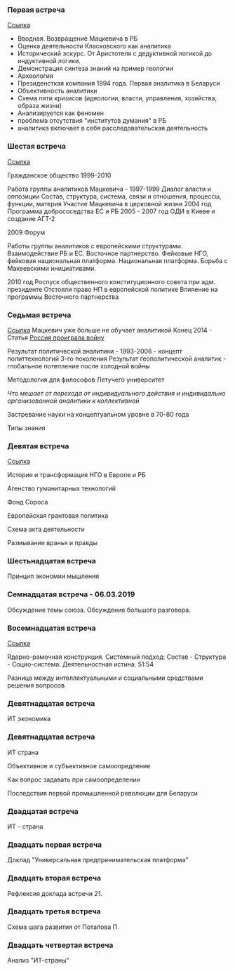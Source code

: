 ### Первая встреча
[Ccылка](https://www.youtube.com/watch?v=Cc4WhAZcnuQ) 
- Вводная. Возвращение Мацкевича в РБ
- Оценка деятельности Класковского как аналитика
- Исторический эскурс. От Аристотеля с дедуктивной логикой до индуктивной логики. 
- Демонстрация синтеза знаний на пример геологии
- Археология
- Президенсткая компания 1994 года. Первая аналитика в Беларуси
- Объективность аналитики
- Схема пяти кризисов (идеологии, власти, управления, хозяйства, образа жизни)
- Анализируется как феномен
- проблема отсутствия "институтов думания" в РБ
- аналитика включает в себя расследовательская деятельность


### Шестая встреча 
[Ссылка](https://www.youtube.com/watch?v=F7vr5n0Spqc)

Гражданское общество 1999-2010

Работа группы аналитиков Мацкевича - 1997-1999
Диалог власти и оппозиции
Состав, структура, система, связи и отношения, процессы, функции, материя 
Участие Мацкевича в церковной жизни 
2004 год
Программа добрососедства ЕС и РБ
2005 - 2007 год
ОДИ в Киеве и создание АГТ-2

2009
Форум

Работы группы аналитиков с европейскими структурами. Взаимодействие РБ и ЕС. Восточное партнерство.
Фейковые НГО, фейковая национальная платформа.
Национальная платформа. Борьба с Макеевскими инициативами.

2010 год 
Роспуск общественного конституционного совета при адм. президенте
Отстояли право НП в европейской политике
Влияение на программы Восточного партнерства

### Седьмая встреча 
[Ссылка](https://www.youtube.com/watch?v=U5FAIVlg7Uw)
Мацкевич уже больше не обучает аналитикой
Конец 2014 - Статья [Россия проиграла войну](https://eurobelarus.info/news/policy/2014/12/13/rossiya-proigrala-voynu.html)

Результат политической аналитики - 1993-2006 - концепт политтехнологий 3-го поколения
Результат геополитической аналитик - глобальное потепление после холодной войны

Методология для философов Летучего университет

*Что мешает от перехода от индивидуального действия и индивидально организованной аналитики к коллективной*

Застревание науки на концептуальном уровне в 70-80 года

Типы знания

### Девятая встреча

[Ссылка](https://www.youtube.com/watch?v=-S1DXKq32iM)

История и трансформация НГО в Европе и РБ

Агенство гуманитарных технологий

Фонд Сороса

Европейская грантовая политика

Схема акта деятельности

Размывание вранья и правды

### Шестьнадцатая встреча

Принцип экономии мышления

### Семнадцатая встреча - 06.03.2019

Обсуждение темы союза. Обсуждение большого разговора.

### Восемнадцатая встреча
[Ссылка](https://www.youtube.com/watch?v=eVDoTc_moiw)

Ядерно-рамочная конструкция.
Системный подход: Состав - Структура - Социо-система.
Деятельностная истина. 51:54

Разница между интеллектуальными и социальными средствами решения вопросов

### Девятнадцатая встреча
ИТ экономика

### Девятнадцатая встреча
ИТ страна

Объективное и субъективное самоопредление

Как вопрос задавать при самоопределении

Последствия первой промышленной революции для Беларуси

### Двадцатая встреча
ИТ - страна

### Двадцать первая встреча
Доклад "Универсальная предпринимательская платформа"

### Двадцать вторая встреча
Рефлексия доклада встречи 21. 

### Двадцать третья встреча
Схема шага развития от Потапова П.

### Двадцать четвертая встреча
Анализ "ИТ-страны"





